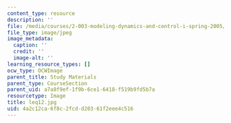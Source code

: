 ```yaml
---
content_type: resource
description: ''
file: /media/courses/2-003-modeling-dynamics-and-control-i-spring-2005/4a2c12ca6f8c2fcdd20361f2eee4c516_leq12.jpg
file_type: image/jpeg
image_metadata:
  caption: ''
  credit: ''
  image-alt: ''
learning_resource_types: []
ocw_type: OCWImage
parent_title: Study Materials
parent_type: CourseSection
parent_uid: a7a8f9ef-1f9b-6ce1-6418-f519b9fd5b7a
resourcetype: Image
title: leq12.jpg
uid: 4a2c12ca-6f8c-2fcd-d203-61f2eee4c516
---
```

